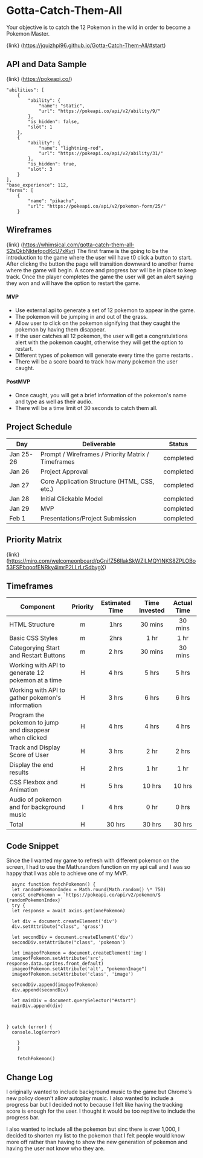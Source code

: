 # Gotta-Catch-Them-All

Your objective is to catch the 12 Pokemon in the wild in order to become a Pokemon Master.

{link} (https://jquizhpi96.github.io/Gotta-Catch-Them-All/#start)

## API and Data Sample

{link} (https://pokeapi.co/)

    "abilities": [
        {
            "ability": {
                "name": "static",
                "url": "https://pokeapi.co/api/v2/ability/9/"
            },
            "is_hidden": false,
            "slot": 1
        },
        {
            "ability": {
                "name": "lightning-rod",
                "url": "https://pokeapi.co/api/v2/ability/31/"
            },
            "is_hidden": true,
            "slot": 3
        }
    ],
    "base_experience": 112,
    "forms": [
        {
            "name": "pikachu",
            "url": "https://pokeapi.co/api/v2/pokemon-form/25/"
        }

## Wireframes

{link} (https://whimsical.com/gotta-catch-them-all-S2sQkbNktefqodKcU7xKyr)
The first frame is the going to be the introduction to the game where the user will have t0 click a button to start.
After clickng the button the page will transition downward to another frame where the game will begin. A score and progress bar will be in place to keep track. Once the player completes the game the user will get an alert saying they won and will have the option to restart the game.

#### MVP

- Use external api to generate a set of 12 pokemon to appear in the game.
- The pokemon will be jumping in and out of the grass.
- Allow user to click on the pokemon signifying that they caught the pokemon by having them disappear.
- If the user catches all 12 pokemon, the user will get a congratulations alert with the pokemon caught, otherwise they will get the option to restart.
- Different types of pokemon will generate every time the game restarts .
- There will be a score board to track how many pokemon the user caught.

#### PostMVP

- Once caught, you will get a brief information of the pokemon's name and type as well as their audio.
- There will be a time limit of 30 seconds to catch them all.

## Project Schedule

| Day       | Deliverable                                        | Status    |
| --------- | -------------------------------------------------- | --------- |
| Jan 25-26 | Prompt / Wireframes / Priority Matrix / Timeframes | completed |
| Jan 26    | Project Approval                                   | completed |
| Jan 27    | Core Application Structure (HTML, CSS, etc.)       | completed |
| Jan 28    | Initial Clickable Model                            | completed |
| Jan 29    | MVP                                                | completed |
| Feb 1     | Presentations/Project Submission                   | completed |

## Priority Matrix

{link} (https://miro.com/welcomeonboard/pGnifZ56IIakSkWZlLMQYINKS8ZPLOBo53FSPbqoofENRky4imrP2LLrLrSdbygX)

## Timeframes

| Component                                              | Priority | Estimated Time | Time Invested | Actual Time |
| ------------------------------------------------------ | :------: | :------------: | :-----------: | :---------: |
| HTML Structure                                         |    m     |      1hrs      |    30 mins    |   30 mins   |
| Basic CSS Styles                                       |    m     |      2hrs      |     1 hr      |    1 hr     |
| Categorying Start and Restart Buttons                  |    m     |     2 hrs      |    30 mins    |   30 mins   |
| Working with API to generate 12 pokemon at a time      |    H     |     4 hrs      |     5 hrs     |    5 hrs    |
| Working with API to gather pokemon's information       |    H     |     3 hrs      |     6 hrs     |    6 hrs    |
| Program the pokemon to jump and disappear when clicked |    H     |     4 hrs      |     4 hrs     |    4 hrs    |
| Track and Display Score of User                        |    H     |     3 hrs      |     2 hr      |    2 hrs    |
| Display the end results                                |    H     |     2 hrs      |     1 hr      |    1 hr     |
| CSS Flexbox and Animation                              |    H     |     5 hrs      |    10 hrs     |   10 hrs    |
| Audio of pokemon and for background music              |    l     |     4 hrs      |     0 hr      |    0 hrs    |
| Total                                                  |    H     |     30 hrs     |    30 hrs     |   30 hrs    |

## Code Snippet

Since the I wanted my game to refresh with different pokemon on the screen, I had to use the Math.random function on my api call and I was so happy that I was able to achieve one of my MVP.

      async function fetchPokemon() {
      let randomPokemonIndex = Math.round(Math.random() \* 750)
      const onePokemon = `https://pokeapi.co/api/v2/pokemon/$ {randomPokemonIndex}`
      try {
      let response = await axios.get(onePokemon)

      let div = document.createElement('div')
      div.setAttribute("class", 'grass')

      let secondDiv = document.createElement('div')
      secondDiv.setAttribute("class", 'pokemon')

      let imageofPokemon = document.createElement('img')
      imageofPokemon.setAttribute('src', response.data.sprites.front_default)
      imageofPokemon.setAttribute('alt', "pokemonImage")
      imageofPokemon.setAttribute('class', 'image')

      secondDiv.append(imageofPokemon)
      div.append(secondDiv)

      let mainDiv = document.querySelector("#start")
      mainDiv.append(div)



    } catch (error) {
      console.log(error)

        }
        }

        fetchPokemon()

## Change Log

I originally wanted to include background music to the game but Chrome's new policy doesn't allow autoplay music. I also wanted to include a progress bar but I decided not to because I felt like having the tracking score is enough for the user. I thought it would be too repitive to include the progress bar.

I also wanted to include all the pokemon but sinc there is over 1,000, I decided to shorten my list to the pokemon that I felt people would know more off rather than having to show the new generation of pokemon and having the user not know who they are.

